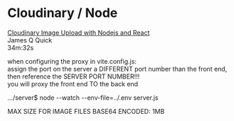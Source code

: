 # Cloudinary / Node  
[Cloudinary Image Upload with Nodejs and React](https://www.youtube.com/watch?v=Rw_QeJLnCK4)  
James Q Quick  
34m:32s  
  
when configuring the proxy in vite.config.js:  
assign the port on the server a DIFFERENT port number than the front end,  
then reference the SERVER PORT NUMBER!!!  
you will proxy the front end TO the back end  
  
.../server$ node --watch --env-file=../.env server.js  
  
MAX SIZE FOR IMAGE FILES BASE64 ENCODED: 1MB  


